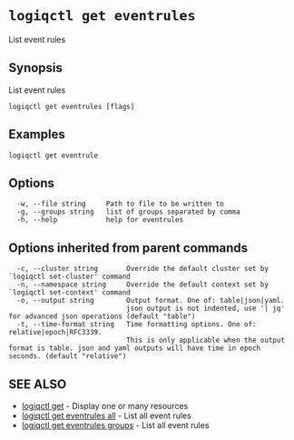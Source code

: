 # `logiqctl get eventrules`

List event rules

## Synopsis

List event rules

```
logiqctl get eventrules [flags]
```

## Examples

```
logiqctl get eventrule
```

## Options

```
  -w, --file string     Path to file to be written to
  -g, --groups string   list of groups separated by comma
  -h, --help            help for eventrules
```

## Options inherited from parent commands

```
  -c, --cluster string       Override the default cluster set by `logiqctl set-cluster' command
  -n, --namespace string     Override the default context set by `logiqctl set-context' command
  -o, --output string        Output format. One of: table|json|yaml. 
                             json output is not indented, use '| jq' for advanced json operations (default "table")
  -t, --time-format string   Time formatting options. One of: relative|epoch|RFC3339. 
                             This is only applicable when the output format is table. json and yaml outputs will have time in epoch seconds. (default "relative")
```

## SEE ALSO

* [logiqctl get](/get/logiqctl_get)	 - Display one or many resources
* [logiqctl get eventrules all](/get/logiqctl_get_eventrules_all)	 - List all event rules
* [logiqctl get eventrules groups](/get/logiqctl_get_eventrules_groups)	 - List all event rules


